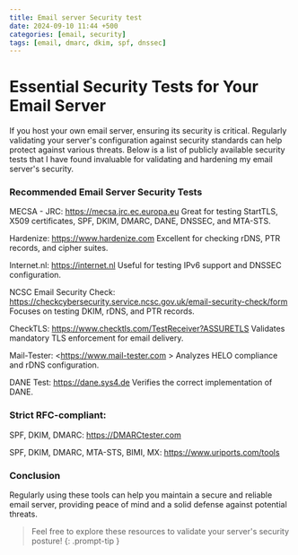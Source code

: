 ```yaml
---
title: Email server Security test
date: 2024-09-10 11:44 +500
categories: [email, security]
tags: [email, dmarc, dkim, spf, dnssec]
---
```


# Essential Security Tests for Your Email Server

If you host your own email server, ensuring its security is critical. Regularly validating your server's configuration against security standards can help protect against various threats. Below is a list of publicly available security tests that I have found invaluable for validating and hardening my email server's security.

### Recommended Email Server Security Tests

MECSA - JRC: <https://mecsa.jrc.ec.europa.eu>
Great for testing StartTLS, X509 certificates, SPF, DKIM, DMARC, DANE, DNSSEC, and MTA-STS.

Hardenize: <https://www.hardenize.com>
Excellent for checking rDNS, PTR records, and cipher suites.

Internet.nl: <https://internet.nl>
Useful for testing IPv6 support and DNSSEC configuration.

NCSC Email Security Check: <https://checkcybersecurity.service.ncsc.gov.uk/email-security-check/form>
Focuses on testing DKIM, rDNS, and PTR records.

CheckTLS: <https://www.checktls.com/TestReceiver?ASSURETLS>
Validates mandatory TLS enforcement for email delivery.

Mail-Tester: <https://www.mail-tester.com >
Analyzes HELO compliance and rDNS configuration.

DANE Test: <https://dane.sys4.de>
Verifies the correct implementation of DANE.

### Strict RFC-compliant:

SPF, DKIM, DMARC: https://DMARCtester.com

SPF, DKIM, DMARC, MTA-STS, BIMI, MX: https://www.uriports.com/tools

### Conclusion

Regularly using these tools can help you maintain a secure and reliable email server, providing peace of mind and a solid defense against potential threats.

<!-- prettier-ignore -->
> Feel free to explore these resources to validate your server's security posture!
{: .prompt-tip }
